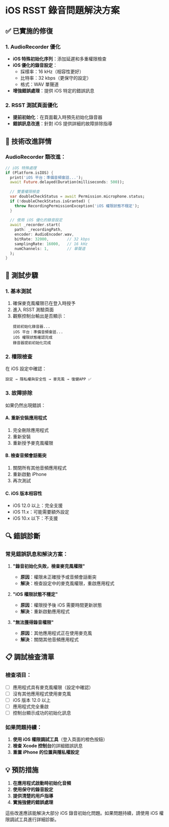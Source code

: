# iOS RSST 錄音問題解決方案

## ✅ 已實施的修復

### 1. **AudioRecorder 優化**
- **iOS 特殊初始化序列**：添加延遲和多重權限檢查
- **iOS 優化的錄音設定**：
  - 採樣率：16 kHz（相容性更好）
  - 比特率：32 kbps（更保守的設定）
  - 格式：WAV 單聲道
- **增強錯誤處理**：提供 iOS 特定的錯誤訊息

### 2. **RSST 測試頁面優化**
- **提前初始化**：在頁面載入時預先初始化錄音器
- **錯誤訊息改進**：針對 iOS 提供詳細的故障排除指導

## 🔧 技術改進詳情

### AudioRecorder 類改進：
```dart
// iOS 特殊處理
if (Platform.isIOS) {
  print('iOS 平台：準備音頻會話...');
  await Future.delayed(Duration(milliseconds: 500));
  
  // 雙重權限檢查
  var doubleCheckStatus = await Permission.microphone.status;
  if (!doubleCheckStatus.isGranted) {
    throw RecordingPermissionException('iOS 權限狀態不穩定');
  }
  
  // 使用 iOS 優化的錄音設定
  await _recorder.start(
    path: _recordingPath,
    encoder: AudioEncoder.wav,
    bitRate: 32000,        // 32 kbps
    samplingRate: 16000,   // 16 kHz
    numChannels: 1,        // 單聲道
  );
}
```

## 🧪 測試步驟

### 1. **基本測試**
1. 確保麥克風權限已在登入時授予
2. 進入 RSST 測驗頁面
3. 觀察控制台輸出是否顯示：
   ```
   提前初始化錄音器...
   iOS 平台：準備音頻會話...
   iOS 權限狀態確認完成
   錄音器提前初始化完成
   ```

### 2. **權限檢查**
在 iOS 設定中確認：
```
設定 → 隱私權與安全性 → 麥克風 → 復健APP ✅
```

### 3. **故障排除**
如果仍然出現錯誤：

#### A. 重新安裝應用程式
1. 完全刪除應用程式
2. 重新安裝
3. 重新授予麥克風權限

#### B. 檢查音頻會話衝突
1. 關閉所有其他音頻應用程式
2. 重新啟動 iPhone
3. 再次測試

#### C. iOS 版本相容性
- iOS 12.0 以上：完全支援
- iOS 11.x：可能需要額外設定
- iOS 10.x 以下：不支援

## 🔍 錯誤診斷

### 常見錯誤訊息和解決方案：

1. **"錄音初始化失敗，檢查麥克風權限"**
   - **原因**：權限未正確授予或音頻會話衝突
   - **解決**：檢查設定中的麥克風權限，重啟應用程式

2. **"iOS 權限狀態不穩定"**
   - **原因**：權限授予後 iOS 需要時間更新狀態
   - **解決**：重新啟動應用程式

3. **"無法獲得錄音權限"**
   - **原因**：其他應用程式正在使用麥克風
   - **解決**：關閉其他音頻應用程式

## 📋 調試檢查清單

### 檢查項目：
- [ ] 應用程式具有麥克風權限（設定中確認）
- [ ] 沒有其他應用程式使用麥克風
- [ ] iOS 版本 12.0 以上
- [ ] 應用程式完全重啟
- [ ] 控制台顯示成功的初始化訊息

### 如果問題持續：
1. **使用 iOS 權限調試工具**（登入頁面的橙色按鈕）
2. **檢查 Xcode 控制台**的詳細錯誤訊息
3. **重置 iPhone 的位置與隱私權設定**

## 💡 預防措施

1. **在應用程式啟動時初始化音頻**
2. **使用保守的錄音設定**
3. **提供清楚的用戶指導**
4. **實施強健的錯誤處理**

這些改進應該能解決大部分 iOS 錄音初始化問題。如果問題持續，請使用 iOS 權限調試工具進行詳細診斷。
